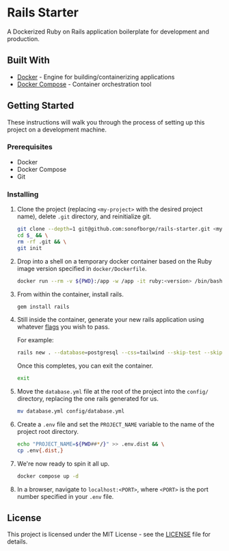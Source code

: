 # Rails Starter

A Dockerized Ruby on Rails application boilerplate for development and production.

## Built With

*   [Docker](https://docs.docker.com/get-docker/) - Engine for building/containerizing applications
*   [Docker Compose](https://docs.docker.com/compose/install/) - Container orchestration tool

## Getting Started

These instructions will walk you through the process of setting up this project on a development machine.

### Prerequisites

*   Docker
*   Docker Compose
*   Git

### Installing

1.  Clone the project (replacing `<my-project>` with the desired project name), delete `.git` directory, and
    reinitialize git.

    ```sh
    git clone --depth=1 git@github.com:sonofborge/rails-starter.git <my-project> && \
    cd $_ && \
    rm -rf .git && \
    git init
    ```

2.  Drop into a shell on a temporary docker container based on the Ruby image version specified in
    `docker/Dockerfile`.

    ```sh
    docker run --rm -v ${PWD}:/app -w /app -it ruby:<version> /bin/bash
    ```

3.  From within the container, install rails.

    ```sh
    gem install rails
    ```

4.  Still inside the container, generate your new rails application using whatever
    [flags](https://guides.rubyonrails.org/command_line.html#rails-new) you wish to pass.

    For example:

    ```sh
    rails new . --database=postgresql --css=tailwind --skip-test --skip-puma
    ```

    Once this completes, you can exit the container.

    ```sh
    exit
    ```

5.  Move the `database.yml` file at the root of the project into the `config/` directory, replacing the one
    rails generated for us.

    ```sh
    mv database.yml config/database.yml
    ```

6.  Create a `.env` file and set the `PROJECT_NAME` variable to the name of the project root directory.

    ```sh
    echo "PROJECT_NAME=${PWD##*/}" >> .env.dist && \
    cp .env{.dist,}
    ```

7.  We're now ready to spin it all up.

    ```sh
    docker compose up -d
    ```

8.  In a browser, navigate to `localhost:<PORT>`, where `<PORT>` is the port number specified in your `.env` file.

## License

This project is licensed under the MIT License - see the [LICENSE](./LICENSE) file for details.
